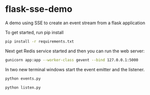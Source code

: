 # flask-sse-demo
A demo using SSE to create an event stream from a flask application

To get started, run pip install

```sh
pip install -r requirements.txt
```

Next get Redis service started and then you can run the web server:

```sh
gunicorn app:app --worker-class gevent --bind 127.0.0.1:5000
```

In two new terminal windows start the event emitter and the listener.

```sh
python events.py
```

```sh
python listen.py
```
